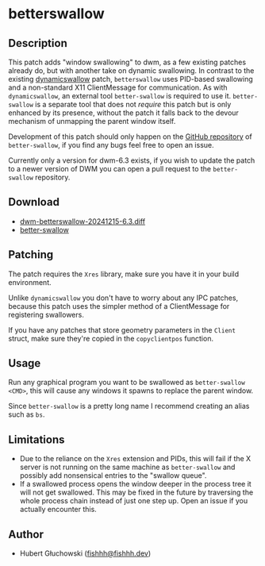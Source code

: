 # betterswallow

## Description

This patch adds "window swallowing" to dwm, as a few existing patches already do,
but with another take on dynamic swallowing. In contrast to the existing
[dynamicswallow](https://dwm.suckless.org/patches/dynamicswallow/) patch,
`betterswallow` uses PID-based swallowing and a non-standard X11 ClientMessage
for communication. As with `dynamicswallow`, an external tool `better-swallow`
is required to use it. `better-swallow` is a separate tool that does not
*require* this patch but is only enhanced by its presence, without the patch
it falls back to the devour mechanism of unmapping the parent window itself.

Development of this patch should only happen on the
[GitHub repository](https://github.com/afishhh/better-swallow) of
`better-swallow`, if you find any bugs feel free to open an issue.

Currently only a version for dwm-6.3 exists, if you wish to update the patch to
a newer version of DWM you can open a pull request to the `better-swallow`
repository.

## Download

- [dwm-betterswallow-20241215-6.3.diff](dwm-betterswallow-20241215-6.3.diff)
- [better-swallow](https://github.com/afishhh/better-swallow)

## Patching

The patch requires the `Xres` library, make sure you have it in your build environment.

Unlike `dynamicswallow` you don't have to worry about any IPC patches, because
this patch uses the simpler method of a ClientMessage for registering swallowers.

If you have any patches that store geometry parameters in the `Client` struct,
make sure they're copied in the `copyclientpos` function.

## Usage

Run any graphical program you want to be swallowed as
`better-swallow <CMD>`, this will cause any windows it spawns to replace the
parent window.

Since `better-swallow` is a pretty long name I recommend creating an alias such as
`bs`.

## Limitations

- Due to the reliance on the `Xres` extension and PIDs, this will fail if the X server
is not running on the same machine as `better-swallow` and possibly add nonsensical
entries to the "swallow queue".
- If a swallowed process opens the window deeper in the process tree it will not get
swallowed. This may be fixed in the future by traversing the whole process chain
instead of just one step up. Open an issue if you actually encounter this.

## Author
- Hubert Głuchowski (<fishhh@fishhh.dev>)
